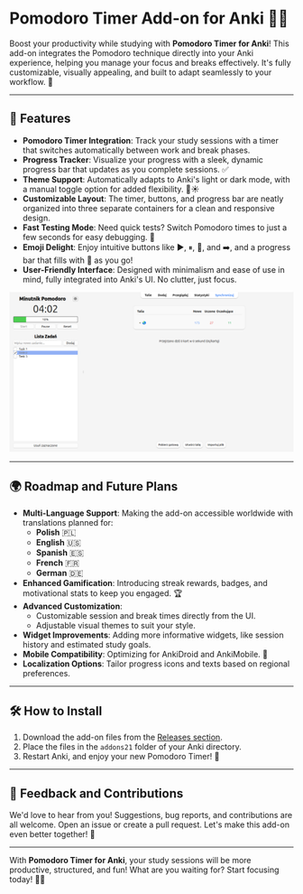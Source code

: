# Pomodoro Timer Add-on for Anki 🎯🍅

Boost your productivity while studying with **Pomodoro Timer for Anki**! This add-on integrates the Pomodoro technique directly into your Anki experience, helping you manage your focus and breaks effectively. It's fully customizable, visually appealing, and built to adapt seamlessly to your workflow. 🌟

---

## 🌟 Features
- **Pomodoro Timer Integration**: Track your study sessions with a timer that switches automatically between work and break phases.
- **Progress Tracker**: Visualize your progress with a sleek, dynamic progress bar that updates as you complete sessions. ✅
- **Theme Support**: Automatically adapts to Anki's light or dark mode, with a manual toggle option for added flexibility. 🌙☀️
- **Customizable Layout**: The timer, buttons, and progress bar are neatly organized into three separate containers for a clean and responsive design.
- **Fast Testing Mode**: Need quick tests? Switch Pomodoro times to just a few seconds for easy debugging. 🚀
- **Emoji Delight**: Enjoy intuitive buttons like ▶️, ⏸, 🔄, and ➡️, and a progress bar that fills with 🍅 as you go!  
- **User-Friendly Interface**: Designed with minimalism and ease of use in mind, fully integrated into Anki's UI. No clutter, just focus.

![Preview](https://github.com/MW13code/Anki_Pomodoro/blob/main/pomodoro_anki.png)

---

## 🌍 Roadmap and Future Plans
- **Multi-Language Support**: Making the add-on accessible worldwide with translations planned for:
  - **Polish** 🇵🇱
  - **English** 🇺🇸
  - **Spanish** 🇪🇸
  - **French** 🇫🇷
  - **German** 🇩🇪
- **Enhanced Gamification**: Introducing streak rewards, badges, and motivational stats to keep you engaged. 🏆
- **Advanced Customization**: 
  - Customizable session and break times directly from the UI. 
  - Adjustable visual themes to suit your style.
- **Widget Improvements**: Adding more informative widgets, like session history and estimated study goals.
- **Mobile Compatibility**: Optimizing for AnkiDroid and AnkiMobile. 📱
- **Localization Options**: Tailor progress icons and texts based on regional preferences.

---

## 🛠️ How to Install
1. Download the add-on files from the [Releases section](#).
2. Place the files in the `addons21` folder of your Anki directory.
3. Restart Anki, and enjoy your new Pomodoro Timer! 🍅

---

## 📝 Feedback and Contributions
We'd love to hear from you! Suggestions, bug reports, and contributions are all welcome. Open an issue or create a pull request. Let's make this add-on even better together! 🌟

---

With **Pomodoro Timer for Anki**, your study sessions will be more productive, structured, and fun! What are you waiting for? Start focusing today! 🍅✨



